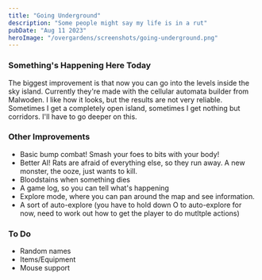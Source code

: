 ```yaml
---
title: "Going Underground"
description: "Some people might say my life is in a rut"
pubDate: "Aug 11 2023"
heroImage: "/overgardens/screenshots/going-underground.png"
---
```


### Something's Happening Here Today

The biggest improvement is that now you can go into the levels inside the sky island. Currently they're made with the cellular automata builder from Malwoden. I like how it looks, but the results are not very reliable. Sometimes I get a completely open island, sometimes I get nothing but corridors. I'll have to go deeper on this.

### Other Improvements

- Basic bump combat! Smash your foes to bits with your body!
- Better AI! Rats are afraid of everything else, so they run away. A new monster, the ooze, just wants to kill.
- Bloodstains when something dies
- A game log, so you can tell what's happening
- Explore mode, where you can pan around the map and see information.
- A sort of auto-explore (you have to hold down O to auto-explore for now, need to work out how to get the player to do mutltple actions)

### To Do

- Random names
- Items/Equipment
- Mouse support
